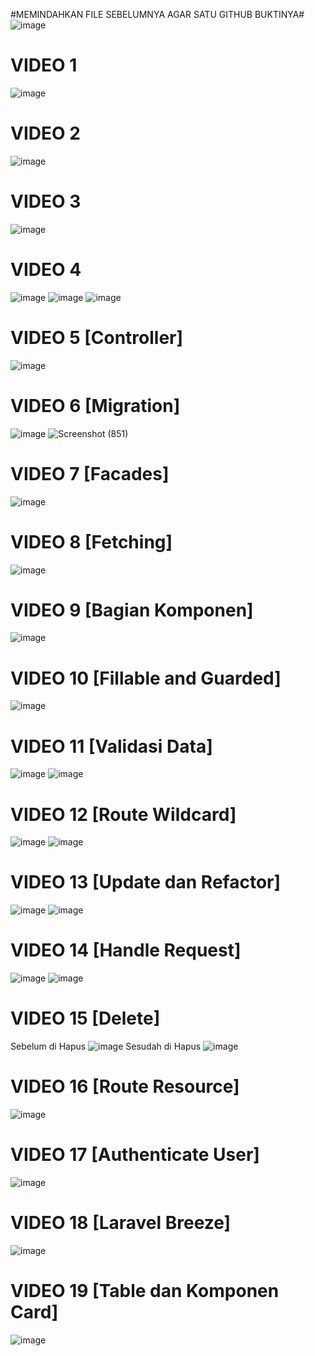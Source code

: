 #MEMINDAHKAN FILE SEBELUMNYA AGAR SATU GITHUB BUKTINYA#
![image](https://github.com/user-attachments/assets/f61368bc-5acd-4a15-badb-1f4ff2db81ec)

# VIDEO 1
![image](https://github.com/user-attachments/assets/ec75becd-ba0d-4cb1-bc0d-62d0e5846089)
# VIDEO 2
![image](https://github.com/user-attachments/assets/01aea7ea-2392-4c94-804b-8d3ca5b50e59)
# VIDEO 3
![image](https://github.com/user-attachments/assets/227672da-c22f-4306-8e04-d2125811e384)
# VIDEO 4
![image](https://github.com/user-attachments/assets/b0e93358-1302-4546-bd33-dc956f524290)
![image](https://github.com/user-attachments/assets/11a85f0a-7109-43c5-970f-e82d16336dde)
![image](https://github.com/user-attachments/assets/5da8743c-0d0c-42ba-8d60-6c56e266e3c0)
# VIDEO 5 [Controller]
![image](https://github.com/user-attachments/assets/14c04d34-1f8a-4c10-a561-d18bc0032b5f)
# VIDEO 6 [Migration]
![image](https://github.com/user-attachments/assets/7248d9c2-a4eb-4dc1-81e0-c373779d097c)
![Screenshot (851)](https://github.com/user-attachments/assets/3613a10e-64b7-4b32-b443-57036266f304)
# VIDEO 7 [Facades]
![image](https://github.com/user-attachments/assets/9965e8e5-6ef8-4c1e-a325-6af3809a31fa)
# VIDEO 8 [Fetching] 
![image](https://github.com/user-attachments/assets/a83851ad-69f6-45b7-a796-0b8267c78118)
# VIDEO 9 [Bagian Komponen]
![image](https://github.com/user-attachments/assets/dfacbd8b-11b2-42a3-9815-a2f5ac44f284)
# VIDEO 10 [Fillable and Guarded]
![image](https://github.com/user-attachments/assets/89d8d339-838c-485a-bedb-0a3a96d4c592)
# VIDEO 11 [Validasi Data]
![image](https://github.com/user-attachments/assets/268bab9d-8f0f-4fb6-810a-c45f76552087)
![image](https://github.com/user-attachments/assets/ff7e700c-7270-43a4-87ea-1d0ebc1fa352)
# VIDEO 12 [Route Wildcard]
![image](https://github.com/user-attachments/assets/79f2a4aa-3c98-4034-8386-6a9ac6d67ebe)
![image](https://github.com/user-attachments/assets/4b5ea605-7e48-404d-bbc3-3d1a90768bdb)
# VIDEO 13 [Update dan Refactor]
![image](https://github.com/user-attachments/assets/399d8d18-41d1-4866-ad02-34b15afd1729)
![image](https://github.com/user-attachments/assets/4ab9bb68-a149-4fc7-846d-1c136ee08ee9)
# VIDEO 14 [Handle Request]
![image](https://github.com/user-attachments/assets/84f69239-22fe-466a-93bd-47dcd4996369)
![image](https://github.com/user-attachments/assets/bb9b9bfe-ac76-4c52-bb30-36866807dd21)
# VIDEO 15 [Delete]
Sebelum di Hapus
![image](https://github.com/user-attachments/assets/f688f566-eb8e-4198-a246-8a33cc9fabc3)
Sesudah di Hapus
![image](https://github.com/user-attachments/assets/04927b5d-4219-4b52-ae70-b8fddec8d551)
# VIDEO 16 [Route Resource]
![image](https://github.com/user-attachments/assets/0e7ee300-8874-440d-a864-2cd1d80d65d1)
# VIDEO 17 [Authenticate User]
![image](https://github.com/user-attachments/assets/6a7a08a8-1853-4426-9ca5-2088e00d1ccf)
# VIDEO 18 [Laravel Breeze]
![image](https://github.com/user-attachments/assets/cb656ed9-f7c2-4fb1-aa46-84d4cbb6fccf)
# VIDEO 19 [Table dan Komponen Card]
![image](https://github.com/user-attachments/assets/d152d9ba-64ba-491e-a421-93108fbffc17)


















